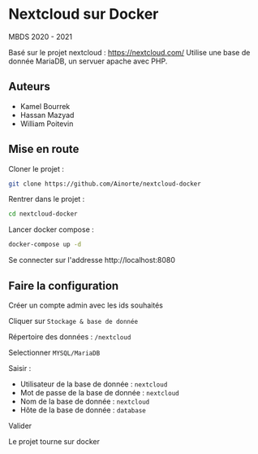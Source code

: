 # Nextcloud sur Docker

MBDS 2020 - 2021

Basé sur le projet nextcloud : https://nextcloud.com/
Utilise une base de donnée MariaDB, un servuer apache avec PHP.

## Auteurs

- Kamel Bourrek
- Hassan Mazyad
- William Poitevin

## Mise en route

Cloner le projet : 

```sh
git clone https://github.com/Ainorte/nextcloud-docker
```

Rentrer dans le projet :

```sh
cd nextcloud-docker
```

Lancer docker compose :

```sh
docker-compose up -d
```

Se connecter sur l'addresse http://localhost:8080


## Faire la configuration

Créer un compte admin avec les ids souhaités

Cliquer sur `Stockage & base de donnée`

Répertoire des données : `/nextcloud`

Selectionner `MYSQL/MariaDB`

Saisir :

- Utilisateur de la base de donnée : `nextcloud`
- Mot de passe de la base de donnée : `nextcloud`
- Nom de la base de donnée : `nextcloud`
- Hôte de la base de donnée : `database`

Valider

Le projet tourne sur docker

